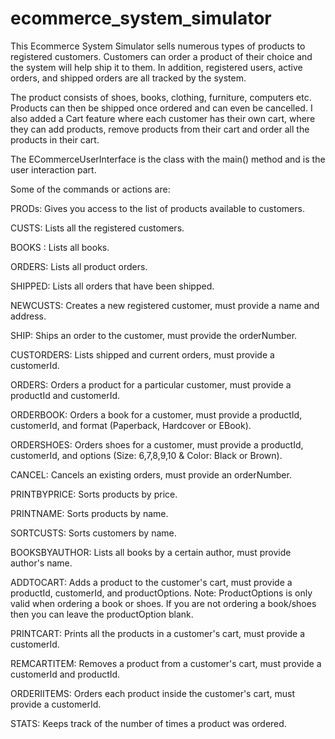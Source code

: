 # ecommerce_system_simulator

This Ecommerce System Simulator sells numerous types of products to registered customers. Customers can order a product of their choice and the system will help ship it to them. In addition, registered users, active orders, and shipped orders are all tracked by the system.

The product consists of shoes, books, clothing, furniture, computers etc. Products can then be shipped once ordered and can even be cancelled. I also added a Cart feature where each customer has their own cart, where they can add products, remove products from their cart and order all the products in their cart.

The ECommerceUserInterface is the class with the main() method and is the user interaction part.

Some of the commands or actions are: 

PRODs: Gives you access to the list of products available to customers. 

CUSTS: Lists all the registered customers. 

BOOKS : Lists all books. 

ORDERS: Lists all product orders. 

SHIPPED: Lists all orders that have been shipped. 

NEWCUSTS: Creates a new registered customer, must provide a name and address. 

SHIP: Ships an order to the customer, must provide the orderNumber. 

CUSTORDERS: Lists shipped and current orders, must provide a customerId. 

ORDERS: Orders a product for a particular customer, must provide a productId and customerId. 

ORDERBOOK: Orders a book for a customer, must provide a productId, customerId, and format (Paperback, Hardcover or EBook).  

ORDERSHOES: Orders shoes for a customer, must provide a productId, customerId, and options (Size: 6,7,8,9,10 & Color: Black or Brown). 

CANCEL: Cancels an existing orders, must provide an orderNumber. 

PRINTBYPRICE: Sorts products by price. 

PRINTNAME: Sorts products by name. 

SORTCUSTS: Sorts customers by name.

BOOKSBYAUTHOR: Lists all books by a certain author, must provide author's name. 

ADDTOCART: Adds a product to the customer's cart, must provide a productId, customerId, and productOptions. 
Note: ProductOptions is only valid when ordering a book or shoes. If you are not ordering a book/shoes then you can leave the productOption blank.

PRINTCART: Prints all the products in a customer's cart, must provide a customerId. 

REMCARTITEM: Removes a product from a customer's cart, must provide a customerId and productId. 

ORDERIITEMS: Orders each product inside the customer's cart, must provide a customerId. 

STATS: Keeps track of the number of times a product was ordered. 


